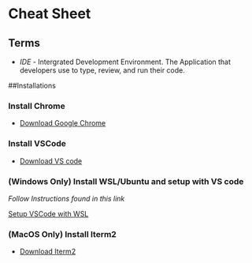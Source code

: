 # Cheat Sheet

## Terms
* *IDE* - Intergrated Development Environment. The Application that developers use to type, review, and run their code.

##Installations

### Install Chrome
* [Download Google Chrome](https://www.google.com/chrome/)

### Install VSCode 
* [Download VS code](https://code.visualstudio.com/Download)

### (Windows Only) Install WSL/Ubuntu and setup with VS code
*Follow Instructions found in this link*

[Setup VSCode with WSL](https://code.visualstudio.com/remote-tutorials/wsl/getting-started)

### (MacOS Only) Install Iterm2
* [Download Iterm2](https://iterm2.com/downloads/stable/latest)
